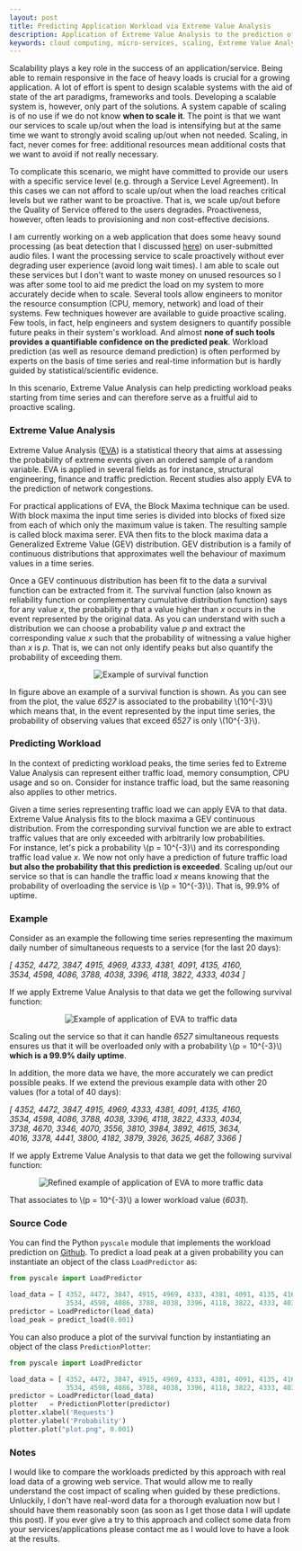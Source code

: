 ```yaml
---
layout: post
title: Predicting Application Workload via Extreme Value Analysis
description: Application of Extreme Value Analysis to the prediction of workload to efficiently scale web services
keywords: cloud computing, micro-services, scaling, Extreme Value Analysis, web application, workload
---
```


Scalability plays a key role in the success of an application/service. Being 
able to remain responsive in the face of heavy loads is crucial 
for a growing application. 
A lot of effort is spent to design scalable systems with the aid of 
state of the art paradigms, frameworks and tools. 
Developing a scalable system is, however, only part of the solutions. 
A system capable of scaling is of no use if we do not know **when to 
scale it**. The point is that we want our services to 
scale up/out when the load is intensifying but at the same time 
we want to strongly avoid scaling up/out when not needed. Scaling, 
in fact, never comes for free: additional resources mean additional 
costs that we want to avoid if not really necessary.  

To complicate this scenario, we might have committed to provide 
our users with a specific service level 
(e.g. through a Service Level Agreement).
In this cases we can not afford 
to scale up/out when the load reaches critical levels but we rather 
want to be proactive. That is, we scale up/out before the 
Quality of Service offered to the users degrades. Proactiveness, 
however, often leads to provisioning and non cost-effective 
decisions.  

I am currently working on a web application that does some 
heavy sound processing (as beat detection that I discussed 
[here](/2015/06/12/beats-detection-algorithms-2/)) on user-submitted audio files. 
I want the processing service to scale proactively without ever 
degrading user experience (avoid long wait times). 
I am able to scale out these services but I don't want to waste money 
on unused resources so I was after some tool to aid me 
predict the load on my system to more accurately decide when to scale. 
Several tools allow engineers to monitor the resource 
consumption (CPU, memory, network) and load of their systems. Few techniques however 
are available to guide proactive scaling. Few tools, in fact, 
help engineers and system designers to quantify possible future peaks 
in their system's workload. And almost **none of such tools 
provides a quantifiable confidence on the predicted peak**.
Workload prediction 
(as well as resource demand prediction) is often performed by experts on the basis 
of time series and real-time information but is hardly guided by statistical/scientific 
evidence.  

In this scenario, Extreme Value Analysis can help predicting workload peaks 
starting from time series and can therefore serve as a fruitful aid to proactive scaling. 

### Extreme Value Analysis

Extreme Value Analysis ([EVA](https://en.wikipedia.org/wiki/Extreme_value_theory)) 
is a statistical theory that aims at assessing 
the probability of extreme events given an ordered sample of a random variable. 
EVA is applied in several fields as for instance, structural engineering, finance and 
traffic prediction. Recent studies also apply EVA to the prediction of network congestions. 

For practical applications of EVA, the Block Maxima technique can be used. With block 
maxima the input time series is divided into blocks of fixed size from each of which only the 
maximum value is taken. The resulting sample is called block maxima serer. 
EVA then fits to the block maxima data a Generalized Extreme Value (GEV) distribution. 
GEV distribution is a family of continuous distributions that approximates well the 
behaviour of maximum values in a time series. 

Once a GEV continuous distribution has been fit to the data a survival function can be 
extracted from it. The survival function 
(also known as reliability function or complementary cumulative distribution function) 
says for any value _x_, the probability _p_ 
that a value higher than _x_ occurs in the event represented by the original data. 
As you can understand 
with such a distribution we can choose a probability value _p_ and extract 
the corresponding value _x_ such that the probability of 
witnessing a value higher than _x_ is _p_. That is, we 
can not only identify peaks but also quantify the probability of exceeding them. 

<div align="center">
<img alt="Example of survival function" src ="/public/images/survival-function.png" title="Example of survival function" />
</div>

In figure above an example of a survival function is shown. As you can see 
from the plot, the value _6527_ is associated to the probability \\(10^{-3}\\) 
which means that, in the event represented by the input time series, 
the probability of observing values 
that exceed _6527_ is only \\(10^{-3}\\).

### Predicting Workload

In the context of predicting workload peaks, the time series fed to Extreme Value 
Analysis can represent either traffic load, memory consumption, CPU usage and so on. 
Consider for instance traffic load, but the same reasoning also applies 
to other metrics.  

Given a time series representing traffic load we can apply EVA to that data. 
Extreme Value Analysis fits to the block maxima a GEV continuous distribution. 
From the corresponding survival function we are able 
to extract traffic values that are only exceeded with arbitrarily low probabilities.  
For instance, let's pick a probability \\(p = 10^{-3}\\) and its corresponding 
traffic load value _x_.
We now not only have a prediction of future traffic load **but also the 
probability that this prediction is exceeded**. 
Scaling up/out our service so that is can handle the traffic load _x_ 
means knowing that the probability of overloading the service is 
\\(p = 10^{-3}\\). That is, 99.9% of uptime.  

### Example

Consider as an example the following time series representing the 
maximum daily number of simultaneous requests to a service (for the last 20 days):  

_\[  4352, 4472, 3847, 4915, 4969, 4333, 4381, 4091, 4135, 4160,  
     3534, 4598, 4086, 3788, 4038, 3396, 4118, 3822, 4333, 4034   \]_  

If we apply Extreme Value Analysis to that data we get the following 
survival function:

<div align="center">
<img  alt="Example of application of EVA to traffic data" 
      src ="/public/images/eva-example1.png" 
      title="Example of application of EVA to traffic data" />
</div>

Scaling out the service so that it can handle _6527_ simultaneous 
requests ensures us that it will be overloaded only with a 
probability \\(p = 10^{-3}\\) **which is a 99.9% daily uptime**.

In addition, the more data we have, the more accurately 
we can predict possible peaks. If we extend the previous 
example data with other 20 values (for a total of 40 days):

_\[  4352, 4472, 3847, 4915, 4969, 4333, 4381, 4091, 4135, 4160,  
     3534, 4598, 4086, 3788, 4038, 3396, 4118, 3822, 4333, 4034,  
     3738, 4670, 3346, 4070, 3556, 3810, 3984, 3892, 4615, 3634,  
     4016, 3378, 4441, 3800, 4182, 3879, 3926, 3625, 4687, 3366 \]_

If we apply Extreme Value Analysis to that data we get the following 
survival function:

<div align="center">
<img  alt="Refined example of application of EVA to more traffic data" 
      src ="/public/images/eva-example2.png" 
      title="Refined example of application of EVA to more traffic data" />
</div>

That associates to \\(p = 10^{-3}\\) a lower workload value (_6031_).

### Source Code

You can find the Python `pyscale` module that implements the 
workload prediction on [Github](https://github.com/mziccard/pyscale). 
To predict a load peak at a given probability 
you can instantiate an object of the class `LoadPredictor` as:

```python
from pyscale import LoadPredictor

load_data = [ 4352, 4472, 3847, 4915, 4969, 4333, 4381, 4091, 4135, 4160,  
              3534, 4598, 4086, 3788, 4038, 3396, 4118, 3822, 4333, 4034 ]
predictor = LoadPredictor(load_data)
load_peak = predict_load(0.001)
```

You can also produce a plot of the survival function by instantiating an 
object of the class `PredictionPlotter`: 

```python
from pyscale import LoadPredictor

load_data = [ 4352, 4472, 3847, 4915, 4969, 4333, 4381, 4091, 4135, 4160,  
              3534, 4598, 4086, 3788, 4038, 3396, 4118, 3822, 4333, 4034 ]
predictor = LoadPredictor(load_data)
plotter   = PredictionPlotter(predictor)
plotter.xlabel('Requests')
plotter.ylabel('Probability')
plotter.plot("plot.png", 0.001)
```

### Notes

I would like to compare the workloads predicted by this approach 
with real load data of a growing web service. That would 
allow me to really understand the cost impact of scaling when guided 
by these predictions. 
Unluckily, I don't have real-word data for a thorough evaluation now 
but I should have them reasonably soon (as soon as I get those data 
I will update this post). 
If you ever give a try to this approach and collect some data 
from your services/applications please contact me as I would love to
have a look at the results.